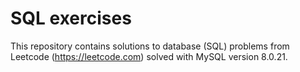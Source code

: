 # SQL exercises

This repository contains solutions to database (SQL) problems from Leetcode (https://leetcode.com) solved with MySQL version 8.0.21.
